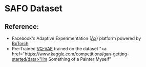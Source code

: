 # SAFO Dataset

## Reference:
 - Facebook's Adaptive Experimentation (<a href="https://github.com/facebook/Ax">Ax</a>) platform powered by <a href="https://github.com/pytorch/botorch"> BoTorch</a>
 - Pre-Trained <a href="https://www.kaggle.com/code/adhok93/vq-vae-training">VQ-VAE</a> trained on the dataset "<a href="https://www.kaggle.com/competitions/gan-getting-started/data>"I’m Something of a Painter Myself</a>"